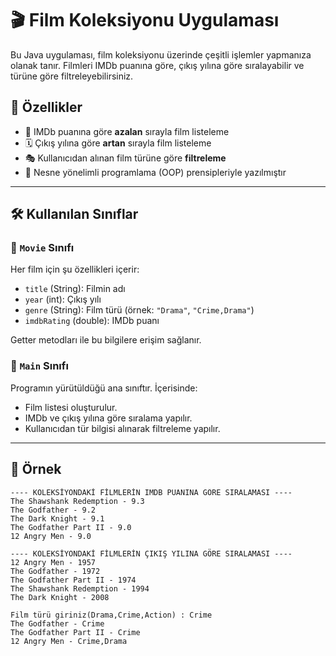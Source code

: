 # 🎬 Film Koleksiyonu Uygulaması

Bu Java uygulaması, film koleksiyonu üzerinde çeşitli işlemler yapmanıza olanak tanır. Filmleri IMDb puanına göre, çıkış yılına göre sıralayabilir ve türüne göre filtreleyebilirsiniz.

## 📌 Özellikler

- 🎥 IMDb puanına göre **azalan** sırayla film listeleme
- 🗓️ Çıkış yılına göre **artan** sırayla film listeleme
- 🎭 Kullanıcıdan alınan film türüne göre **filtreleme**
- 📄 Nesne yönelimli programlama (OOP) prensipleriyle yazılmıştır

---

## 🛠 Kullanılan Sınıflar

### 🔹 `Movie` Sınıfı
Her film için şu özellikleri içerir:
- `title` (String): Filmin adı
- `year` (int): Çıkış yılı
- `genre` (String): Film türü (örnek: `"Drama"`, `"Crime,Drama"`)
- `imdbRating` (double): IMDb puanı

Getter metodları ile bu bilgilere erişim sağlanır.

### 🔹 `Main` Sınıfı
Programın yürütüldüğü ana sınıftır. İçerisinde:
- Film listesi oluşturulur.
- IMDb ve çıkış yılına göre sıralama yapılır.
- Kullanıcıdan tür bilgisi alınarak filtreleme yapılır.

---

## 🧪 Örnek 

    ---- KOLEKSİYONDAKİ FİLMLERİN IMDB PUANINA GÖRE SIRALAMASI ----
    The Shawshank Redemption - 9.3
    The Godfather - 9.2
    The Dark Knight - 9.1
    The Godfather Part II - 9.0
    12 Angry Men - 9.0
    
    ---- KOLEKSİYONDAKİ FİLMLERİN ÇIKIŞ YILINA GÖRE SIRALAMASI ----
    12 Angry Men - 1957
    The Godfather - 1972
    The Godfather Part II - 1974
    The Shawshank Redemption - 1994
    The Dark Knight - 2008
    
    Film türü giriniz(Drama,Crime,Action) : Crime
    The Godfather - Crime
    The Godfather Part II - Crime
    12 Angry Men - Crime,Drama

